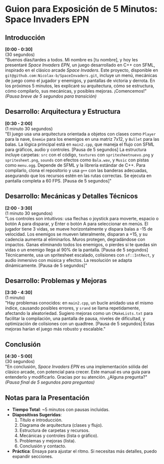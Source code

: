 # Guion para Exposición de 5 Minutos: Space Invaders EPN

## Introducción  
**[0:00 - 0:30]**  
(30 segundos)  
"Buenos días/tardes a todos. Mi nombre es [tu nombre], y hoy les presentaré *Space Invaders EPN*, un juego desarrollado en C++ con SFML, inspirado en el clásico arcade *Space Invaders*. Este proyecto, disponible en `git@github.com:Nicolax-b/SpaceInvaders.git`, incluye un menú, mecánicas de juego como el jugador y enemigos, y pantallas de victoria y derrota. En los próximos 5 minutos, les explicaré su arquitectura, cómo se estructura, cómo compilarlo, sus mecánicas, y posibles mejoras. ¡Comencemos!"  
*(Pausa breve de 5 segundos para transición)*  

## Desarrollo: Arquitectura y Estructura  
**[0:30 - 2:00]**  
(1 minuto 30 segundos)  
"El juego usa una arquitectura orientada a objetos con clases como `Player` para la nave, `Enemie` para los enemigos en una matriz 7x12, y `Bullet` para las balas. La lógica principal está en `main2.cpp`, que maneja el flujo con SFML para gráficos, audio y controles. [Pausa de 5 segundos] La estructura incluye carpetas: `src` con el código, `textures` con `spritesheetnuevo.png` y `spritesheet.png`, `sounds` con efectos como `Bala.wav`, y `Music` con pistas como `menu.ogg`. Depende de SFML y la librería estándar de C++. Para compilarlo, clona el repositorio y usa `g++` con las banderas adecuadas, asegurando que los recursos estén en las rutas correctas. Se ejecuta en pantalla completa a 60 FPS. [Pausa de 5 segundos]"  

## Desarrollo: Mecánicas y Detalles Técnicos  
**[2:00 - 3:30]**  
(1 minuto 30 segundos)  
"Los controles son intuitivos: usa flechas o joystick para moverte, espacio o botón A para disparar, y Enter o botón A para seleccionar en menús. El jugador tiene 3 vidas, se mueve horizontalmente y dispara balas a -15 de velocidad. Los enemigos se mueven lateralmente, disparan a +15, y su cadencia aumenta al eliminarlos. Muros protegen, degradándose con impactos. Ganas eliminando todos los enemigos, o pierdes si te quedas sin vidas o un enemigo llega al 90% de la pantalla. [Pausa de 5 segundos] Técnicamente, usa un spritesheet escalado, colisiones con `sf::IntRect`, y audio inmersivo con música y efectos. La resolución se adapta dinámicamente. [Pausa de 5 segundos]"  

## Desarrollo: Problemas y Mejoras  
**[3:30 - 4:30]**  
(1 minuto)  
"Hay problemas conocidos: en `main2.cpp`, un bucle anidado usa el mismo índice, causando posibles errores, y `srand` se llama repetidamente, afectando la aleatoriedad. Sugiero mejoras como un `CMakeLists.txt` para facilitar la compilación, una pantalla de pausa, niveles de dificultad, y optimización de colisiones con un quadtree. [Pausa de 5 segundos] Estas mejoras harían el juego más robusto y escalable."  

## Conclusión  
**[4:30 - 5:00]**  
(30 segundos)  
"En conclusión, *Space Invaders EPN* es una implementación sólida del clásico arcade, con potencial para crecer. Este manual es una guía para entenderlo y modificarlo. Gracias por su atención. ¿Alguna pregunta?"  
*(Pausa final de 5 segundos para preguntas)*  

## Notas para la Presentación
- **Tiempo Total**: ~5 minutos con pausas incluidas.
- **Diapositivas Sugeridas**:
  1. Título e introducción.
  2. Diagrama de arquitectura (clases y flujo).
  3. Estructura de carpetas y recursos.
  4. Mecánicas y controles (lista o gráfico).
  5. Problemas y mejoras (lista).
  6. Conclusión y contacto.
- **Práctica**: Ensaya para ajustar el ritmo. Si necesitas más detalles, puedo expandir secciones.
